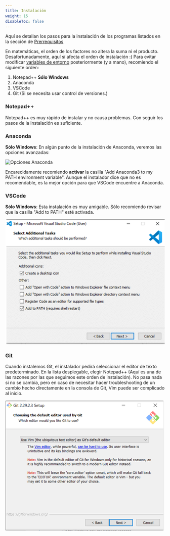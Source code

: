 ```yaml
---
title: Instalación
weight: 15
disableToc: false
---
```


Aquí se detallan los pasos para la instalación de los programas listados en la 
sección de [Prerrequisitos](../requirements/)

En matemáticas, el orden de los factores no altera la suma ni el producto.
Desafortunadamente, aquí sí afecta el orden de instalación :( Para evitar 
modificar [variables de entorno](https://es.wikipedia.org/wiki/Variable_de_entorno) 
posteriormente (y a mano), recomiendo el siguiente orden:

1. Notepad++ **Sólo Windows**
2. Anaconda
3. VSCode
4. Git (Si se necesita usar control de versiones.)

### Notepad++

 Notepad++ es muy rápido de instalar y no causa problemas. Con seguir los pasos 
de la instalación es suficiente. <i class="fas fa-smile"></i>



### Anaconda

**Sólo Windows**: En algún punto de la instalación de Anaconda, veremos las 
opciones avanzadas:

![Opciones Anaconda](https://docs.anaconda.com/_images/win-install-options.png?height=300px&width=400px)

Encarecidamente recomiendo **activar** la casilla "Add Anaconda3 to my PATH 
environment variable". Aunque el instalador dice que no es recomendable, es la 
mejor opción para que VSCode encuentre a Anaconda.

### VSCode

**Sólo Windows**: Esta instalación es muy amigable. Sólo recomiendo revisar que 
la casilla "Add to PATH" esté activada.

![Opciones VSCode](images/vscode_options.png?height=300px&width=400px)

### Git

Cuando instalemos Git, el instalador pedirá seleccionar el editor de texto
predeterminado. En la lista desplegable, elegir Notepad++ (Aquí es una de las 
razones por las que seguimos este orden de instalación). No pasa nada si no se 
cambia, pero en caso de necesitar hacer troubleshooting de un cambio hecho 
directamente en la consola de Git, Vim puede ser complicado al inicio.

![Opciones VSCode](images/git_options.png?height=300px&width=400px)